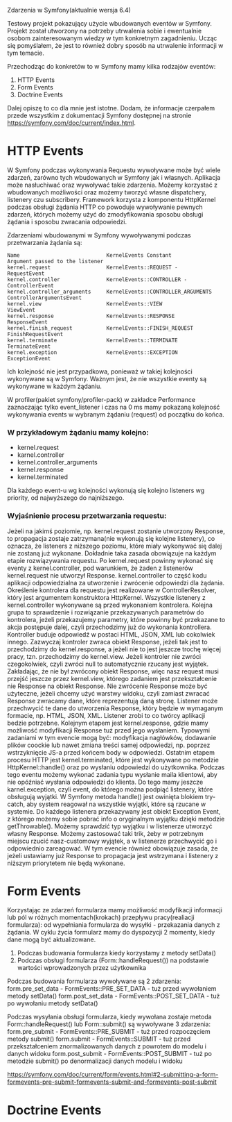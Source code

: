 Zdarzenia w Symfony(aktualnie wersja 6.4)

Testowy projekt pokazujący użycie wbudowanych eventów w Symfony. Projekt został utworzony na potrzeby utrwalenia sobie i ewentualnie osobom zainteresowanym wiedzy w tym konkretnym zagadnieniu. Ucząc się pomyślałem, że jest to również dobry sposób na utrwalenie informacji w tym temacie.

Przechodząc do konkretów to w Symfony mamy kilka rodzajów eventów:
1. HTTP Events
2. Form Events
3. Doctrine Events


Dalej opiszę to co dla mnie jest istotne. Dodam, że informacje czerpałem przede wszystkim z dokumentacji Symfony dostępnej na stronie https://symfony.com/doc/current/index.html.


# HTTP Events

W Symfony podczas wykonywania Requestu wywoływane może być wiele zdarzeń, zarówno tych wbudowanych w Symfony jak i własnych. 
Aplikacja może nasłuchiwać oraz wywoływać takie zdarzenia. Możemy korzystać z wbudowanych możliwości oraz możemy tworzyć własne dispatchery, listenery czu subscribery.
Framework korzysta z komponentu HttpKernel podczas obsługi żądania HTTP co powoduje wywoływanie pewnych zdarzeń, których możemy użyć do zmodyfikowania sposobu obsługi żądania i sposobu zwracania odpowiedzi.

Zdarzeniami wbudowanymi w Symfony wywoływanymi podczas przetwarzania żądania są:

    Name	                        KernelEvents Constant	            Argument passed to the listener
    kernel.request                  KernelEvents::REQUEST -             RequestEvent
    kernel.controller               KernelEvents::CONTROLLER -          ControllerEvent
    kernel.controller_arguments     KernelEvents::CONTROLLER_ARGUMENTS	ControllerArgumentsEvent
    kernel.view                     KernelEvents::VIEW	                ViewEvent
    kernel.response                 KernelEvents::RESPONSE	            ResponseEvent
    kernel.finish_request           KernelEvents::FINISH_REQUEST	    FinishRequestEvent
    kernel.terminate                KernelEvents::TERMINATE	            TerminateEvent
    kernel.exception                KernelEvents::EXCEPTION	            ExceptionEvent

Ich kolejność nie jest przypadkowa, ponieważ w takiej kolejności wykonywane są w Symfony. Ważnym jest, że nie wszystkie eventy są wykonywane w każdym żądaniu.

W profiler(pakiet symfony/profiler-pack) w zakładce Performance zaznaczając tylko event_listener i czas na 0 ms mamy pokazaną kolejność wykonywania events w wybranym żądaniu (request) od początku do końca.

### W przykładowym żądaniu mamy kolejno:
- kernel.request
- karnel.controller
- kernel.controller_arguments
- kernel.response
- kernel.terminated

Dla każdego event-u wg kolejności wykonują się kolejno listeners wg priority, od najwyższego do najniższego.

### Wyjaśnienie procesu przetwarzania requestu:
Jeżeli na jakimś poziomie, np. kernel.request zostanie utworzony Response, to propagacja zostaje zatrzymana(nie wykonują się kolejne listenery), co oznacza, że listeners z niższego poziomu, które miały wykonywać się dalej nie zostaną już wykonane. Dokładnie taka zasada obowiązuje na każdym etapie rozwiązywania requestu. Po kernel.request powinny wykonać się eventy z kernel.controller, pod warunkiem, że żaden z listenerów kernel.request nie utworzył Response. kernel.controller to część kodu aplikacji odpowiedzialna za utworzenie i zwrócenie odpowiedzi dla żądania. Określenie kontrolera dla requestu jest realizowane w ControllerResolver, który jest argumentem konstruktora HttpKernel. Wszystkie listenery z kernel.controller wykonywane są przed wykonaniem kontrolera. Kolejna grupa to sprawdzenie i rozwiązanie przekazywanych parametrów do kontrolera, jeżeli przekazujemy parametry, które powinny być przekazane to akcja postępuje dalej, czyli przechodzimy już do wykonania kontrollera. Kontroller buduje odpowiedź w postaci HTML, JSON, XML lub cokolwiek innego. Zazwyczaj kontroler zwraca obiekt Response, jeżeli tak jest to przechodzimy do kernel.response, a jeżeli nie to jest jeszcze trochę więcej pracy, tzn. przechodzimy do kernel.view. Jeżeli kontroler nie zwróci czegokolwiek, czyli zwróci null to automatycznie rzucany jest wyjątek. Zakładając, że nie był zwrócony obiekt Response, więc nasz request musi przejść jeszcze przez kernel.view, którego zadaniem jest przekształcenie nie Response na obiekt Response. Nie zwrócenie Response może być użyteczne, jeżeli chcemy użyć warstwy widoku, czyli zamiast zwracać Response zwracamy dane, które reprezentują daną stronę. Listener może przechwycić te dane do utworzenia Response, który będzie w wymaganym formacie, np. HTML, JSON, XML. Listener zrobi to co twórcy aplikacji bedzie potrzebne. Kolejnym etapem jest kernel.response, gdzie mamy możliwość modyfikacji Response tuż przed jego wysłaniem. Typowymi zadaniami w tym evencie mogą być: modyfikacja nagłówków, dodawanie plików coockie lub nawet zmiana treści samej odpowiedzi, np. poprzez wstrzyknięcie JS-a przed końcem body w odpowiedzi. Ostatnim etapem procesu HTTP jest kernel.terminated, które jest wykonywane po metodzie HttpKernel::handle() oraz po wysłaniu odpowiedzi do użytkownika. Podczas tego eventu możemy wykonać zadania typu wysłanie maila klientowi, aby nie opóźniać wysłania odpowiedzi do klienta. Do tego mamy jeszcze karnel.exception, czyli event, do którego można podpiąć listenery, które obsługują wyjątki. W Symfony metoda handle() jest owinięta blokiem try-catch, aby system reagował na wszystkie wyjątki, które są rzucane w systemie. Do każdego listenera przekazywany jest obiekt Exception Event, z którego możemy sobie pobrać info o oryginalnym wyjątku dzięki metodzie getThrowable(). Możemy sprawdzić typ wyjątku i w listenerze utworzyć własny Response. Możemy zastosować taki trik, żeby w potrzebnym miejscu rzucić nasz-customowy wyjątek, a w listenerze przechwycić go i odpowiednio zareagować. W tym evencie również obowiązuje zasada, że jeżeli ustawiamy już Response to propagacja jest wstrzymana i listenery z niższym priorytetem nie będą wykonane.

# Form Events

Korzystając ze zdarzeń formularza mamy możliwość modyfikacji informacji lub pól w różnych momentach(krokach) przepływu pracy(realiacji formularza): od wypełniania formularza do wysyłki - przekazania danych z żądania.
W cyklu życia formularz mamy do dyspozycji 2 momenty, kiedy dane mogą być aktualizowane.
1. Podczas budowania formularza kiedy korzystamy z metody setData()
2. Podczas obsługi formularza (Form::handleRequest()) na podstawie wartości wprowadzonych przez użytkownika

Podczas budowania formularza wywoływane są 2 zdarzenia:
form.pre_set_data - FormEvents::PRE_SET_DATA - tuż przed wywołaniem metody setData()
form.post_set_data - FormEvents::POST_SET_DATA - tuż po wywołaniu metody setData()

Podczas wysyłania obsługi formularza, kiedy wywołana zostaje metoda Form::handleRequest() lub Form::submit() są wywoływane 3 zdarzenia:
form.pre_submit - FormEvents::PRE_SUBMIT - tuż przed rozpoczęciem metody submit()
form.submit	 - FormEvents::SUBMIT - tuż przed przekształceniem znormalizowanych danych z powrotem do modelu i danych widoku
form.post_submit - FormEvents::POST_SUBMIT - tuż po metodzie submit() po denormalizacji danych modelu i widoku

https://symfony.com/doc/current/form/events.html#2-submitting-a-form-formevents-pre-submit-formevents-submit-and-formevents-post-submit


# Doctrine Events


